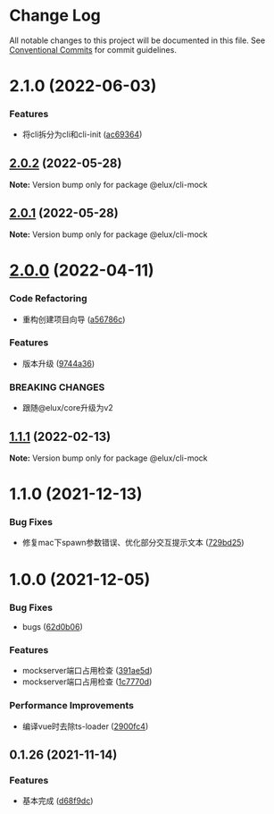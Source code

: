 # Change Log

All notable changes to this project will be documented in this file.
See [Conventional Commits](https://conventionalcommits.org) for commit guidelines.

# 2.1.0 (2022-06-03)


### Features

* 将cli拆分为cli和cli-init ([ac69364](https://github.com/hiisea/elux/commit/ac69364c2e7dcb5a74f2fbd268a59a9bc79e8865))





## [2.0.2](https://github.com/hiisea/elux/compare/@elux/cli-mock@2.0.1...@elux/cli-mock@2.0.2) (2022-05-28)

**Note:** Version bump only for package @elux/cli-mock





## [2.0.1](https://github.com/hiisea/elux/compare/@elux/cli-mock@2.0.0...@elux/cli-mock@2.0.1) (2022-05-28)

**Note:** Version bump only for package @elux/cli-mock





# [2.0.0](https://github.com/hiisea/elux/compare/@elux/cli-mock@1.1.1...@elux/cli-mock@2.0.0) (2022-04-11)


### Code Refactoring

* 重构创建项目向导 ([a56786c](https://github.com/hiisea/elux/commit/a56786c0447ed95e9f26d06b219d6c0858cff0a3))


### Features

* 版本升级 ([9744a36](https://github.com/hiisea/elux/commit/9744a365f06b64d09a6a5d46bf545f8309d77e83))


### BREAKING CHANGES

* 跟随@elux/core升级为v2





## [1.1.1](https://github.com/hiisea/elux/compare/@elux/cli-mock@1.1.0...@elux/cli-mock@1.1.1) (2022-02-13)

**Note:** Version bump only for package @elux/cli-mock





# 1.1.0 (2021-12-13)


### Bug Fixes

* 修复mac下spawn参数错误、优化部分交互提示文本 ([729bd25](https://github.com/hiisea/elux/commit/729bd25aea39b883d19f99a81068d52504a18c1a))



# 1.0.0 (2021-12-05)


### Bug Fixes

* bugs ([62d0b06](https://github.com/hiisea/elux/commit/62d0b06b1b2737841c9b3532140a42073a987cf4))


### Features

* mockserver端口占用检查 ([391ae5d](https://github.com/hiisea/elux/commit/391ae5da4a60c344e194f4aa660e6df3ff1b6578))
* mockserver端口占用检查 ([1c7770d](https://github.com/hiisea/elux/commit/1c7770dedc9c8470f75317709fbadd45fa14ec15))


### Performance Improvements

* 编译vue时去除ts-loader ([2900fc4](https://github.com/hiisea/elux/commit/2900fc4852b14db4c42d2dab7a0ad85131a8477f))



## 0.1.26 (2021-11-14)


### Features

* 基本完成 ([d68f9dc](https://github.com/hiisea/elux/commit/d68f9dc0947425158b9ca92e75b8588247945163))

